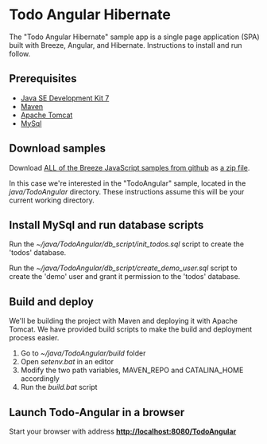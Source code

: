 # Todo Angular Hibernate
The "Todo Angular Hibernate" sample app is a single page application (SPA) built with Breeze, Angular, and Hibernate. Instructions to install and run follow.

## Prerequisites
* [Java SE Development Kit 7](http://www.oracle.com/technetwork/java/javase/downloads/jdk7-downloads-1880260.html)
* [Maven](https://maven.apache.org/)
* [Apache Tomcat](http://tomcat.apache.org/)
* [MySql](http://www.mysql.com)

## Download samples

Download [ALL of the Breeze JavaScript samples from github](https://github.com/Breeze/breeze.js.samples "breeze.js.samples on github")
as [a zip file](https://github.com/Breeze/breeze.js.samples/archive/master.zip "breeze.js.samples zip file").

In this case we're interested in the "TodoAngular" sample, located in the *java/TodoAngular* directory.
These instructions assume this will be your current working directory.

## Install MySql and run database scripts

Run the *~/java/TodoAngular/db\_script/init\_todos.sql* script to create the 'todos' database.

Run the *~/java/TodoAngular/db\_script/create\_demo\_user.sql* script to create the 'demo' user and grant it permission to the 'todos' database.

## Build and deploy

We'll be building the project with Maven and deploying it with Apache Tomcat. We have provided build scripts to make the build and deployment process easier.

1. Go to *~/java/TodoAngular/build* folder
2. Open *setenv.bat* in an editor
3. Modify the two path variables, MAVEN\_REPO and CATALINA\_HOME accordingly
4. Run the *build.bat* script

## Launch Todo-Angular in a browser

Start your browser with address [**http://localhost:8080/TodoAngular**](http://localhost:8080/TodoAngular)